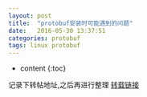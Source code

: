 ```yaml
---
layout: post
title:  "protobuf安装时可能遇到的问题"
date:   2016-05-30 13:37:51
categories: protobuf
tags: linux protobuf
---
```


* content
{:toc}

记录下转帖地址,之后再进行整理
[转载链接](http://blog.csdn.net/linyushan11/article/details/10378419)
